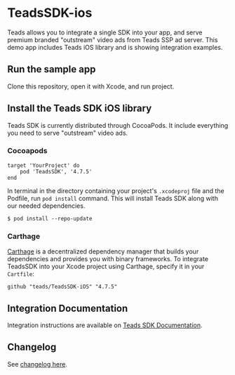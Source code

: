 # TeadsSDK-ios


Teads allows you to integrate a single SDK into your app, and serve premium branded "outstream" video ads from Teads SSP ad server. This demo app includes Teads iOS library and is showing integration examples.

## Run the sample app

Clone this repository, open it with Xcode, and run project.

## Install the Teads SDK iOS library

Teads SDK is currently distributed through CocoaPods. It include everything you need to serve "outstream" video ads.

### Cocoapods

```
target 'YourProject' do
    pod 'TeadsSDK', '4.7.5'
end
```

In terminal in the directory containing your project's `.xcodeproj` file and the Podfile, run `pod install` command. This will install Teads SDK along with our needed dependencies.

```
$ pod install --repo-update
```

### Carthage

[Carthage](https://github.com/Carthage/Carthage) is a decentralized dependency manager that builds your dependencies and provides you with binary frameworks. To integrate TeadsSDK into your Xcode project using Carthage, specify it in your `Cartfile`:

```ogdl
github "teads/TeadsSDK-iOS" "4.7.5"
```

## Integration Documentation

Integration instructions are available on [Teads SDK Documentation](https://support.teads.tv/support/solutions/articles/36000165909).

## Changelog

See [changelog here](CHANGELOG.md). 
